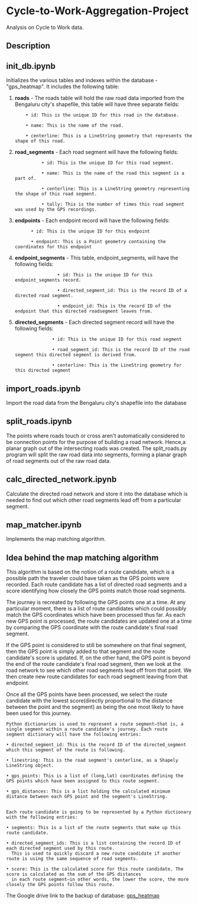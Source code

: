 # Cycle-to-Work-Aggregation-Project
Analysis on Cycle to Work data.

## Description

## init_db.ipynb
 Initializes the various tables and indexes within the database - "gps_heatmap". It includes the following table:
 
 1) **roads** - The roads table will hold the raw road data imported from the Bengaluru city's shapefile, this table will have three separate fields:
           
            • id: This is the unique ID for this road in the database.
            
            • name: This is the name of the road.
            
            • centerline: This is a LineString geometry that represents the shape of this road.
            
 2) **road_segments** - Each road segment will have the following fields:
 
                  • id: This is the unique ID for this road segment.
                  
                  • name: This is the name of the road this segment is a part of.
                  
                  • centerline: This is a LineString geometry representing the shape of this road segment.
                  
                  • tally: This is the number of times this road segment was used by the GPS recordings. 
                  
 3) **endpoints** - Each endpoint record will have the following fields:
 
              • id: This is the unique ID for this endpoint
              
              • endpoint: This is a Point geometry containing the coordinates for this endpoint
              
 4) **endpoint_segments** -  This table, endpoint_segments, will have the following fields:
 
                        • id: This is the unique ID for this endpoint_segments record.
                        
                        • directed_segment_id: This is the record ID of a directed road segment.
                        
                        • endpoint_id: This is the record ID of the endpoint that this directed roadsegment leaves from.
                        
 5) **directed_segments** - Each directed segment record will have the following fields:
 
                      • id: This is the unique ID for this road segment
                      
                      • road_segment_id: This is the record ID of the road segment this directed segment is derived from.
                      
                      • centerline: This is the LineString geometry for this directed segment 

 ## import_roads.ipynb
  Import the road data from the Bengaluru city's shapefile into the database
  
 ## split_roads.ipynb
   The points where roads touch or cross aren't automatically considered to be connection points for the purpose of building a road network.
   Hence,a planar graph out of the intersecting roads was created. The split_roads.py program will split the raw road data into segments,
   forming a planar graph of road segments out of the raw road data.
   
 ## calc_directed_network.ipynb
   Calculate the directed road network and store it into the database which is needed to find out which other road
   segments lead off from a particular segment.
   
 ## map_matcher.ipynb
   Implements the map matching algorithm.
   
 ## Idea behind the map matching algorithm
   
   This algorithm is based on the notion of a route candidate, which is a possible path the traveler could have taken as the GPS points were
   recorded. Each route candidate has a list of directed road segments and a score identifying how closely the GPS points match those road segments.
   
   The journey is recreated by following the GPS points one at a time. At any particular moment, there is a list of route candidates which could possibly
   match the GPS coordinates which have been processed thus far. As each new GPS point is processed, the route candidates are updated one at a time 
   by comparing the GPS coordinate with the route candidate's final road segment. 
   
   If the GPS point is considered to still be somewhere on that final segment, then the GPS point is simply added to that segment and the route 
   candidate's score is updated. If, on the other hand, the GPS point is beyond the end of the route candidate's final road segment, then we look at 
   the road network to see which other road segments lead off from that point. We then create new route candidates for each road segment
   leaving from that endpoint.
   
   Once all the GPS points have been processed, we select the route candidate with the lowest score(directly proportional to 
   the distance between the point and the segment) as being the  one most likely to have been used for this journey.
   
    Python dictionaries is used to represent a route segment—that is, a single segment within a route candidate's journey. Each route 
    segment dictionary will have the following entries:
    
    • directed_segment_id: This is the record ID of the directed_segment which this segment of the route is following.
    
    • linestring: This is the road segment's centerline, as a Shapely LineString object.
    
    • gps_points: This is a list of (long,lat) coordinates defining the GPS points which have been assigned to this route segment.
    
    • gps_distances: This is a list holding the calculated minimum distance between each GPS point and the segment's LineString.
    
    
    Each route candidate is going to be represented by a Python dictionary with the following entries:
    
    • segments: This is a list of the route segments that make up this route candidate.
    
    • directed_segment_ids: This is a list containing the record ID of each directed segment used by this route. 
      This is used to quickly discard a new route candidate if another route is using the same sequence of road segments.
      
    • score: This is the calculated score for this route candidate. The score is calculated as the sum of the GPS distances 
      in each route segment—in other words, the lower the score, the more closely the GPS points follow this route.
      

   
   The Google drive link to the backup of database: [gps_heatmap](https://drive.google.com/file/d/1vx1Ju3IPaYHgE3PD2KfN7bA6HHmqUxTN/view?usp=sharing)
    
    


   
